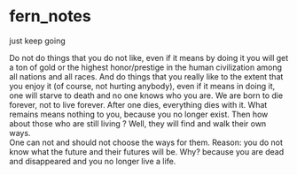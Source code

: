 # fern_notes
just keep going

Do not do things that you do not like, even if it means by doing it you will get a ton of gold or the highest honor/prestige in the  human civilization among all nations and all races. 
And do things that you really like to the extent that you enjoy it (of course, not hurting anybody), even if it means in doing it, one will starve to death and no one knows who you are. 
We are born to die forever, not to live forever. 
After one dies, everything dies with it. What remains means nothing to you, because you no longer exist. Then how about those who are still living ? Well, they will find and walk their own ways.  
One can not and should not choose the ways for them. 
Reason: you do not know what the future and their futures will be. Why? because you are dead and disappeared and you no longer live a life.  
